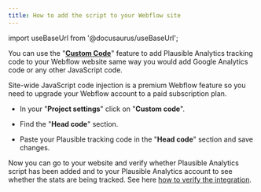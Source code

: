 ```yaml
---
title: How to add the script to your Webflow site
---
```


import useBaseUrl from '@docusaurus/useBaseUrl';

You can use the "**[Custom Code](https://university.webflow.com/lesson/custom-code-in-the-head-and-body-tags)**" feature to add Plausible Analytics tracking code to your Webflow website same way you would add Google Analytics code or any other JavaScript code. 

Site-wide JavaScript code injection is a premium Webflow feature so you need to upgrade your Webflow account to a paid subscription plan.

* In your "**Project settings**" click on "**Custom code**".

* Find the "**Head code**" section.

* Paste your Plausible tracking code in the "**Head code**" section and save changes.

Now you can go to your website and verify whether Plausible Analytics script has been added and to your Plausible Analytics account to see whether the stats are being tracked. See here [how to verify the integration](integration-guides.md).
